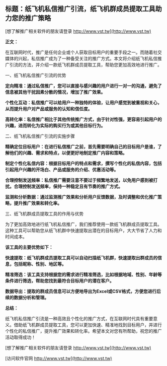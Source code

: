## **标题：纸飞机私信推广引流，纸飞机群成员提取工具助力您的推广策略**

[想了解推广相关软件的朋友请登录 http://www.vst.tw](http://www.vst.tw)

**正文：**

在互联网时代，推广是任何企业或个人获取目标用户的重要手段之一。而随着社交媒体的兴起，私信推广成为了一种备受关注的推广方式。本文将介绍纸飞机私信推广引流的方法，并介绍一款纸飞机群成员提取工具，帮助您更加高效地进行推广。

一、纸飞机私信推广引流的优势

**定向精准：通过私信推广，您可以直接与感兴趣的用户进行一对一的沟通，避免了信息被其他干扰因素分散的情况，增加了推广效果。**

**个性化互动：私信推广可以给用户一种独特的体验，让用户感觉到被重视和关心，从而提升用户对产品或服务的认知和信任度。**

**高转化率：私信推广相比于其他传统推广方式，由于针对性强，更容易引起用户的兴趣，进而转化为实际的购买行为或其他目标行为。**

二、纸飞机私信推广引流的实施步骤

**精确定位目标用户：在进行私信推广之前，首先需要明确自己的目标用户是谁，了解他们的兴趣、需求和特点，以便更好地制定推广内容和策略。**

**制定个性化私信内容：根据目标用户的特点和需求，撰写个性化的私信内容，包括引起用户兴趣的开场白、产品或服务的介绍、优惠活动等。**

**合理控制发送频率：私信推广需要注意不要过于频繁地发送，以免用户感到被打扰。合理控制发送频率，保持一种稳定且有节奏的推广方式。**

**监测和分析数据：通过监测推广效果和分析用户反馈数据，及时调整和优化推广策略，提升推广效果和转化率。**

三、纸飞机群成员提取工具的作用与优势

为了更加高效地进行纸飞机私信推广，我们推荐使用一款纸飞机群成员提取工具。这种工具可以帮助您从纸飞机群中快速提取出潜在的目标用户，大大节省了人力和时间成本。

**该工具的主要优势如下：**

**快速提取：纸飞机群成员提取工具可以自动扫描纸飞机群，快速提取出群成员的信息，包括昵称、性别、地区等。**

**精准筛选：该工具支持根据您的需求进行精准筛选，比如根据地域、性别、年龄等条件进行筛选，帮助您找到最符合目标用户的潜在客户。**

**数据导出：提取的群成员信息可以方便地导出为Excel或CSV格式，方便您进行后续的数据分析和管理。**

**总结：**

纸飞机私信推广引流是一种高效且个性化的推广方式，在互联网时代具有重要意义。借助纸飞机群成员提取工具，您可以更加快速、精准地找到目标用户，并进行个性化的私信推广，提升推广效果和转化率。希望本文对您有所帮助，祝您的推广活动取得成功！

[想了解推广相关软件的朋友请登录 http://www.vst.tw](http://www.vst.tw)


[访问软件官网 http://www.vst.tw](http://www.vst.tw)
